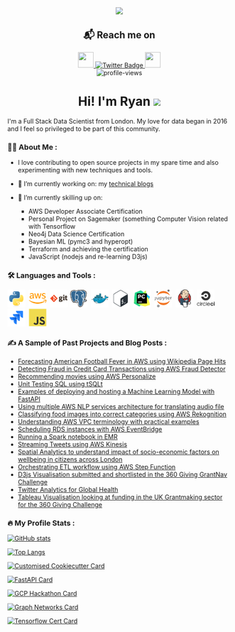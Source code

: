
<div id="header" align="center">
  <img src="https://media.giphy.com/media/USV0ym3bVWQJJmNu3N/giphy.gif" width="100"/>
</div>
<h2  align="center">&#x1F4EC; Reach me on</h2>
<div id="badges"  align="center">
  <a href="https://uk.linkedin.com/in/ryan-nazareth-75b40923">
     <img 
    src = "https://cdn-icons-png.flaticon.com/512/145/145807.png"
    width = 35
    height = 35   
 />
</a>
  </a>
  <a href="https://twitter.com/rkn0386?lang=en-GB"  align="center">
    <img src="https://img.shields.io/badge/Twitter-blue?style=for-the-badge&logo=twitter&logoColor=white" alt="Twitter Badge"/>
  </a>
  <a href="mailto:ryankarlos@gmail.com?subject=Hello%20Ileri,%20From%20Github" align="center">
  <img 
    src = "https://cdn-icons-png.flaticon.com/512/732/732200.png"
    width = 35
    height = 35   
 />
</a>
</div>

<div id="views" align="center">
    <img src="https://komarev.com/ghpvc/?username=ryankarlos&style=flat-square&color=blue" alt="profile-views"/>
</div>

<h1 style="text-align:center">
   Hi! I'm Ryan <img src="https://media.giphy.com/media/hvRJCLFzcasrR4ia7z/giphy.gif" width="30px"/>
</h1>

I'm a Full Stack Data Scientist from London. My love for data began in 2016 and I feel so privileged to be part of this 
community.

### :man_technologist: About Me :

- I love contributing to open source projects in my spare time and also experimenting with new techniques and tools.
- 🔭 I’m currently working on: my [technical blogs](https://ryannazareth.com)
- 🌱 I’m currently skilling up on:

  <ul style="list-style: square"> 
    <li> AWS Developer Associate Certification </li>  
    <li> Personal Project on Sagemaker (something Computer Vision related with Tensorflow </li> 
    <li> Neo4j Data Science Certification </li> 
    <li> Bayesian ML (pymc3 and hyperopt) </li>
    <li> Terraform and achieving the certification </li> 
    <li> JavaScript (nodejs and re-learning D3js) </li> 
   </ul>

### :hammer_and_wrench: Languages and Tools :
<div>
  <img src="https://github.com/devicons/devicon/blob/master/icons/python/python-original.svg" title="Python" alt="Python" width="40" height="40"/>&nbsp;
  <img src="https://github.com/devicons/devicon/blob/master/icons/amazonwebservices/amazonwebservices-plain-wordmark.svg" title="AWS" alt="AWS" width="40" height="40"/>&nbsp;
  <img src="https://github.com/devicons/devicon/blob/master/icons/git/git-original-wordmark.svg" title="Git" alt="Git" width="40" height="40"/>
  <img src="https://github.com/devicons/devicon/blob/master/icons/postgresql/postgresql-original.svg" title="PostgreSQL" alt="PostgreSQL" width="40" height="40"/>&nbsp;
  <img src="https://github.com/devicons/devicon/blob/master/icons/docker/docker-original.svg" title="Docker" alt="Docker" width="40" height="40"/>&nbsp;
  <img src="https://github.com/devicons/devicon/blob/master/icons/bash/bash-plain.svg" title="Bash" alt="Bash" width="40" height="40"/>&nbsp;
  <img src="https://github.com/devicons/devicon/blob/master/icons/pycharm/pycharm-original.svg" title="Pycharm" alt="Pycharm" width="40" height="40"/>&nbsp;
  <img src="https://github.com/devicons/devicon/blob/master/icons/jupyter/jupyter-original-wordmark.svg" title="Jupyter" alt="Jupyter" width="40" height="40"/>&nbsp;
  <img src="https://github.com/devicons/devicon/blob/master/icons/jenkins/jenkins-original.svg" title="Jenkins" alt="Jenkins" width="40" height="40"/>&nbsp;
  <img src="https://github.com/devicons/devicon/blob/master/icons/circleci/circleci-plain-wordmark.svg" title="CircleCI" alt="CircleCI" width="40" height="40"/>&nbsp;
  <img src="https://github.com/devicons/devicon/blob/master/icons/jira/jira-original.svg" title="Jira" alt="Jira" width="40" height="40"/>&nbsp;
  <img src="https://github.com/devicons/devicon/blob/master/icons/javascript/javascript-original.svg" title="JavaScript" alt="JavaScript" width="40" height="40"/>&nbsp;
</div>

### :writing_hand: A Sample of Past Projects and Blog Posts :

* [Forecasting American Football Fever in AWS using Wikipedia Page Hits](https://www.ryannazareth.com/posts/aws-forecast/)
* [Detecting Fraud in Credit Card Transactions using AWS Fraud Detector](https://www.ryannazareth.com/posts/aws-fraud/)
* [Recommending movies using AWS Personalize](https://www.ryannazareth.com/posts/aws-personalize/)
* [Unit Testing SQL using tSQLt](https://www.ryannazareth.com/posts/tsqlt-unit-test-blog/)
* [Examples of deploying and hosting a Machine Learning Model with FastAPI](https://www.ryannazareth.com/posts/fast-api/)
* [Using multiple AWS NLP services architecture for translating audio file](https://www.ryannazareth.com/posts/aws-nlp/)
* [Classifying food images into correct categories using AWS Rekognition](https://www.ryannazareth.com/posts/aws-rekognition/)
* [Understanding AWS VPC terminology with practical examples](https://www.ryannazareth.com/posts/aws-vpc/)
* [Scheduling RDS instances with AWS EventBridge](https://www.ryannazareth.com/posts/aws-eventbridge/)
* [Running a Spark notebook in EMR](https://www.ryannazareth.com/posts/spark-emr/)
* [Streaming Tweets using AWS Kinesis](https://www.ryannazareth.com/posts/kinesis-firehose/)
* [Spatial Analytics to understand impact of socio-economic factors on wellbeing in citizens across London](https://www.ryannazareth.com/posts/gwr-R/)
* [Orchestrating ETL workflow using AWS Step Function](https://www.ryannazareth.com/posts/step-functions/)
* [D3js Visualisation submitted and shortlisted in the 360 Giving GrantNav Challenge](https://www.ryannazareth.com/posts/360-giving-challenge-2/)
* [Twitter Analytics for Global Health](https://www.ryannazareth.com/posts/tweets-snakebite/)
* [Tableau Visualisation looking at funding in the UK Grantmaking sector for the 360 Giving Challenge](https://www.ryannazareth.com/posts/360-giving-challenge-1/)

### :fire: My Profile Stats :

[![GitHub stats](https://github-readme-stats.vercel.app/api?username=ryankarlos&show_icons=true&theme=aura)](https://github.com/anuraghazra/github-readme-stats)

[![Top Langs](https://github-readme-stats.vercel.app/api/top-langs/?username=ryankarlos&langs_count=8&layout=compact&langs_count=7)](https://github.com/anuraghazra/github-readme-stats)

[![Customised Cookiecutter Card](https://github-readme-stats.vercel.app/api/pin/?username=ryankarlos&repo=cookiecutter-mle-template&show_owner=true)](https://github.com/anuraghazra/github-readme-stats)

[![FastAPI Card](https://github-readme-stats.vercel.app/api/pin/?username=ryankarlos&repo=FastAPI-example-ml&show_owner=true)](https://github.com/anuraghazra/github-readme-stats)

[![GCP Hackathon Card](https://github-readme-stats.vercel.app/api/pin/?username=ryankarlos&repo=GCP-Batch-Processing&show_owner=true)](https://github.com/anuraghazra/github-readme-stats)

[![Graph Networks Card](https://github-readme-stats.vercel.app/api/pin/?username=ryankarlos&repo=networks_algos&show_owner=true)](https://github.com/anuraghazra/github-readme-stats)

[![Tensorflow Cert Card](https://github-readme-stats.vercel.app/api/pin/?username=ryankarlos&repo=tensorflow-dev-certification-practice&show_owner=true)](https://github.com/anuraghazra/github-readme-stats)

